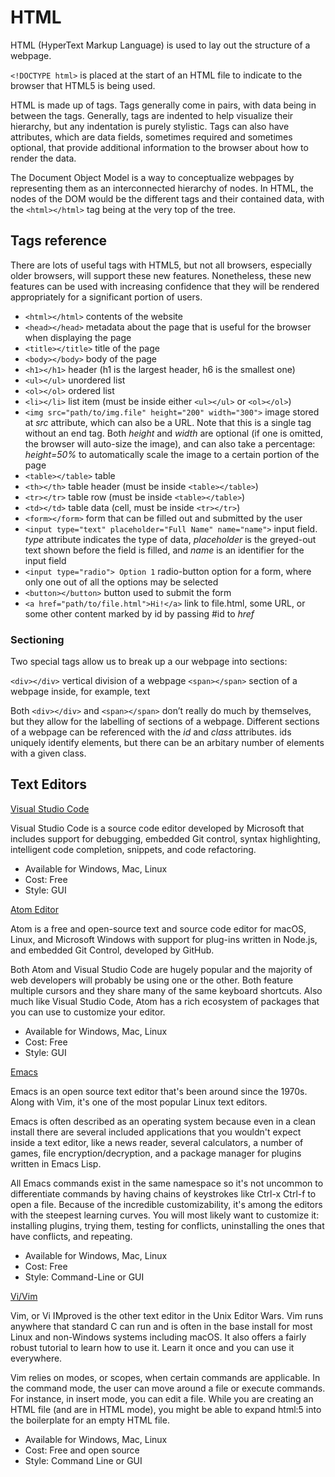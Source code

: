 # HTML

HTML (HyperText Markup Language) is used to lay out the structure of a webpage.

`<!DOCTYPE html>` is placed at the start of an HTML file to indicate to the browser that HTML5 is being used.

HTML is made up of tags. Tags generally come in pairs, with data being in between the tags. Generally, tags are indented to help visualize their hierarchy, but any indentation is purely stylistic. Tags can also have attributes, which are data fields, sometimes required and sometimes optional, that provide additional information to the browser about how to render the data.

The Document Object Model is a way to conceptualize webpages by representing them as an interconnected hierarchy of nodes. In HTML, the nodes of the DOM would be the different tags and their contained data, with the `<html></html>` tag being at the very top of the tree.

## Tags reference

There are lots of useful tags with HTML5, but not all browsers, especially older browsers, will support these new features. Nonetheless, these new features can be used with increasing confidence that they will be rendered appropriately for a significant portion of users.

* `<html></html>` contents of the website
* `<head></head>` metadata about the page that is useful for the browser when displaying the page
* `<title></title>` title of the page
* `<body></body>` body of the page
* `<h1></h1>` header (h1 is the largest header, h6 is the smallest one)
* `<ul></ul>` unordered list
* `<ol></ol>` ordered list
* `<li></li>` list item (must be inside either `<ul></ul>` or `<ol></ol>`)
* `<img src="path/to/img.file" height="200" width="300">` image stored at *src* attribute, which can also be a URL. Note that this is a single tag without an end tag. Both *height* and *width* are optional (if one is omitted, the browser will auto-size the image), and can also take a percentage: *height=50%* to automatically scale the image to a certain portion of the page
* `<table></table>` table
* `<th></th>` table header (must be inside `<table></table>`)
* `<tr></tr>` table row (must be inside `<table></table>`)
* `<td></td>` table data (cell, must be inside `<tr></tr>`)
* `<form></form>` form that can be filled out and submitted by the user
* `<input type="text" placeholder="Full Name" name="name">` input field. *type* attribute indicates the type of data, *placeholder* is the greyed-out text shown before the field is filled, and *name* is an identifier for the input field
* `<input type="radio"> Option 1` radio-button option for a form, where only one out of all the options may be selected
* `<button></button>` button used to submit the form
* `<a href="path/to/file.html">Hi!</a>` link to file.html, some URL, or some other content marked by id by passing #id to *href*

### Sectioning

Two special tags allow us to break up a our webpage into sections:

`<div></div>` vertical division of a webpage
`<span></span>`  section of a webpage inside, for example, text

Both `<div></div>` and `<span></span>` don’t really do much by themselves, but they allow for the labelling of sections of a webpage. Different sections of a webpage can be referenced with the *id* and *class* attributes. ids uniquely identify elements, but there can be an arbitary number of elements with a given class.

## Text Editors

[Visual Studio Code](https://code.visualstudio.com/)

Visual Studio Code is a source code editor developed by Microsoft that includes support for debugging, embedded Git control, syntax highlighting, intelligent code completion, snippets, and code refactoring.

  * Available for Windows, Mac, Linux
  * Cost: Free
  * Style: GUI


[Atom Editor](https://atom.io/)

Atom is a free and open-source text and source code editor for macOS, Linux, and Microsoft Windows with support for plug-ins written in Node.js, and embedded Git Control, developed by GitHub.

Both Atom and Visual Studio Code are hugely popular and the majority of web developers will probably be using one or the other. Both feature multiple cursors and they share many of the same keyboard shortcuts. Also much like Visual Studio Code, Atom has a rich ecosystem of packages that you can use to customize your editor.

* Available for Windows, Mac, Linux
* Cost: Free
* Style: GUI


[Emacs](https://www.gnu.org/software/emacs/)

Emacs is an open source text editor that's been around since the 1970s. Along with Vim, it's one of the most popular Linux text editors.

Emacs is often described as an operating system because even in a clean install there are several included applications that you wouldn't expect inside a text editor, like a news reader, several calculators, a number of games, file encryption/decryption, and a package manager for plugins written in Emacs Lisp.

All Emacs commands exist in the same namespace so it's not uncommon to differentiate commands by having chains of keystrokes like Ctrl-x Ctrl-f to open a file. Because of the incredible customizability, it's among the editors with the steepest learning curves. You will most likely want to customize it: installing plugins, trying them, testing for conflicts, uninstalling the ones that have conflicts, and repeating.

* Available for Windows, Mac, Linux
* Cost: Free
* Style: Command-Line or GUI


[Vi/Vim](https://www.vim.org/)

Vim, or Vi IMproved is the other text editor in the Unix Editor Wars. Vim runs anywhere that standard C can run and is often in the base install for most Linux and non-Windows systems including macOS. It also offers a fairly robust tutorial to learn how to use it. Learn it once and you can use it everywhere.

Vim relies on modes, or scopes, when certain commands are applicable. In the command mode, the user can move around a file or execute commands. For instance, in insert mode, you can edit a file. While you are creating an HTML file (and are in HTML mode), you might be able to expand html:5 into the boilerplate for an empty HTML file.

* Available for Windows, Mac, Linux
* Cost: Free and open source
* Style: Command Line or GUI
